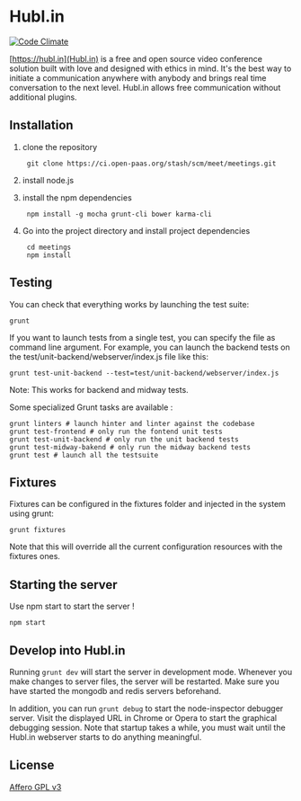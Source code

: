 # Hubl.in

[![Code Climate](https://codeclimate.com/github/linagora/hublin/badges/gpa.svg)](https://codeclimate.com/github/linagora/hublin)

[https://hubl.in](Hubl.in) is a free and open source video conference solution built with love and designed with ethics in mind.
It's the best way to initiate a communication anywhere with anybody and brings real time conversation to the next level.
Hubl.in allows free communication without additional plugins.

## Installation

1. clone the repository

        git clone https://ci.open-paas.org/stash/scm/meet/meetings.git

2. install node.js

3. install the npm dependencies

        npm install -g mocha grunt-cli bower karma-cli

4. Go into the project directory and install project dependencies

        cd meetings
        npm install

## Testing

You can check that everything works by launching the test suite:

    grunt

If you want to launch tests from a single test, you can specify the file as command line argument.
For example, you can launch the backend tests on the test/unit-backend/webserver/index.js file like this:

    grunt test-unit-backend --test=test/unit-backend/webserver/index.js

Note: This works for backend and midway tests.

Some specialized Grunt tasks are available :

    grunt linters # launch hinter and linter against the codebase
    grunt test-frontend # only run the fontend unit tests
    grunt test-unit-backend # only run the unit backend tests
    grunt test-midway-bakend # only run the midway backend tests
    grunt test # launch all the testsuite

## Fixtures

Fixtures can be configured in the fixtures folder and injected in the system using grunt:

    grunt fixtures

Note that this will override all the current configuration resources with the fixtures ones.

## Starting the server

Use npm start to start the server !

    npm start


## Develop into Hubl.in

Running `grunt dev` will start the server in development mode. Whenever you
make changes to server files, the server will be restarted. Make sure you have
started the mongodb and redis servers beforehand.

In addition, you can run `grunt debug` to start the node-inspector debugger
server. Visit the displayed URL in Chrome or Opera to start the graphical
debugging session. Note that startup takes a while, you must wait until the Hubl.in
webserver starts to do anything meaningful.

## License

[Affero GPL v3](http://www.gnu.org/licenses/agpl-3.0.html)
